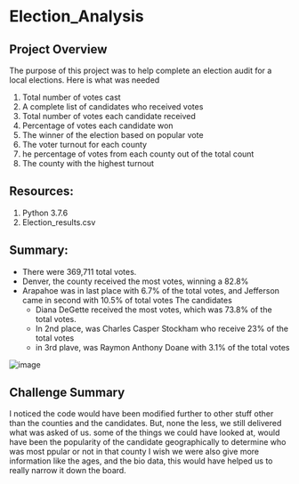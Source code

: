 # Election_Analysis

## Project Overview
The purpose of this project was to help complete an election audit for a local elections. Here is what was needed

1. Total number of votes cast
2. A complete list of candidates who received votes
3. Total number of votes each candidate received
4. Percentage of votes each candidate won
5. The winner of the election based on popular vote
6. The voter turnout for each county
7. he percentage of votes from each county out of the total count
8. The county with the highest turnout

## Resources:
1. Python 3.7.6
2. Election_results.csv

## Summary:
- There were 369,711 total votes. 
- Denver, the county received the most votes, winning a 82.8%
- Arapahoe was in last place with 6.7% of the total votes, and Jefferson came in second with 10.5% of total votes
The candidates
  - Diana DeGette received the most votes, which was 73.8% of the total votes. 
  - In 2nd place, was Charles Casper Stockham who receive 23% of the total votes
  - in 3rd plave, was Raymon Anthony Doane with 3.1% of the total votes

![image](https://user-images.githubusercontent.com/96274446/150656626-381ebd71-0919-42f8-a39b-9c3759486e2c.png)

 
 ## Challenge Summary 
 I noticed the code would have been modified further to other stuff other than the counties and the candidates. But, none the less, we still delivered what was asked of us. some of the things we could have looked at, would have been the popularity of the candidate geographically to determine who was most ppular or not in that county
 I wish we were also give more information like the ages, and the bio data, this would have helped us to really narrow it down the board. 
